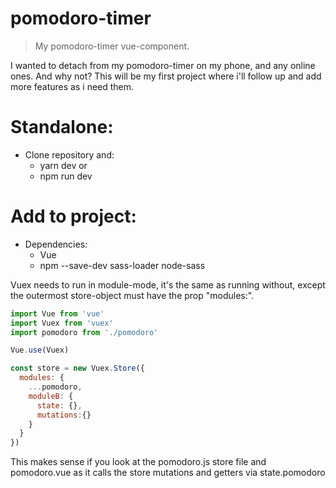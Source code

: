 # pomodoro-timer

> My pomodoro-timer vue-component.

I wanted to detach from my pomodoro-timer on my phone, and any online ones.
And why not?
This will be my first project where i'll follow up and add more features as i need them.



# Standalone: 
  - Clone repository and:
    - yarn dev
    or
    - npm run dev

# Add to project:
  - Dependencies: 
    - Vue 
    - npm --save-dev sass-loader node-sass

Vuex needs to run in module-mode, it's the same as running without, except the outermost store-object must have the prop "modules:".

```javascript
import Vue from 'vue'
import Vuex from 'vuex'
import pomodoro from './pomodoro'

Vue.use(Vuex)

const store = new Vuex.Store({
  modules: {
    ...pomodoro,
    moduleB: {
      state: {},
      mutations:{}
    }
  }
})

```
This makes sense if you look at the pomodoro.js store file and pomodoro.vue as it calls the store mutations and getters via state.pomodoro
